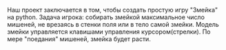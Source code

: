 Наш проект заключается в том, чтобы создать простую игру "Змейка" на python.
Задача игрока: собирать змейкой максимальное число мишеней, не врезаясь в стенки поля или в тело самой змейки.
Модель змейки управляется клавишами управления курсором(стрелки). По мере "поедания" мишеней, змейка будет расти.
